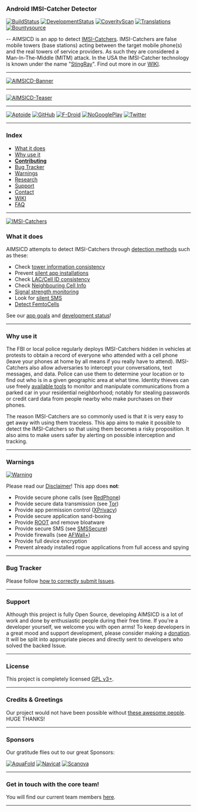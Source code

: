 ### Android IMSI-Catcher Detector

[![BuildStatus](https://travis-ci.org/SecUpwN/Android-IMSI-Catcher-Detector.svg)](https://travis-ci.org/SecUpwN/Android-IMSI-Catcher-Detector) [![DevelopmentStatus](http://img.shields.io/badge/Development-ALPHA-brightgreen.svg)](https://github.com/SecUpwN/Android-IMSI-Catcher-Detector/wiki/Development-Status) [![CoverityScan](https://scan.coverity.com/projects/3346/badge.svg)](https://scan.coverity.com/projects/3346) [![Translations](https://hosted.weblate.org/widgets/aimsicd/-/shields-badge.svg)](https://hosted.weblate.org/projects/aimsicd/strings/)
[![Bountysource](https://www.bountysource.com/badge/team?team_id=40338&style=bounties_received)](https://www.bountysource.com/teams/android-imsi-catcher-detector/issues?utm_source=Android%20IMSI-Catcher%20Detector&utm_medium=shield&utm_campaign=bounties_received)

--
AIMSICD is an app to detect [IMSI-Catchers](https://en.wikipedia.org/wiki/IMSI-catcher). IMSI-Catchers are false mobile towers (base stations) acting between the target mobile phone(s) and the real towers of service providers. As such they are considered a Man-In-The-Middle (MITM) attack. In the USA the IMSI-Catcher technology is known under the name "[StingRay](https://en.wikipedia.org/wiki/Stingray_phone_tracker)". Find out more in our [WIKI](https://github.com/SecUpwN/Android-IMSI-Catcher-Detector/wiki).

---

[![AIMSICD-Banner](https://spideroak.com/share/IFEU2U2JINCA/GitHub/home/SecUpwN/SpiderOak/PROMOTION/AIMSICD-Banner_Large.png)](https://github.com/SecUpwN/Android-IMSI-Catcher-Detector/wiki/Status-Icons)

---

[![AIMSICD-Teaser](https://spideroak.com/share/IFEU2U2JINCA/GitHub/home/SecUpwN/SpiderOak/PROMOTION/AIMSICD-Teaser.png)](https://github.com/SecUpwN/Android-IMSI-Catcher-Detector/wiki)

---

[![Aptoide](https://spideroak.com/share/IFEU2U2JINCA/GitHub/home/SecUpwN/SpiderOak/MISC/external/Aptoide.png)](http://aimsicd.store.aptoide.com/ "NOTE: Installs Aptoide-App first!")  [![GitHub](https://spideroak.com/share/IFEU2U2JINCA/GitHub/home/SecUpwN/SpiderOak/MISC/external/GitHub.png)](https://github.com/SecUpwN/Android-IMSI-Catcher-Detector/releases "GitHub Releases") [![F-Droid](https://spideroak.com/share/IFEU2U2JINCA/GitHub/home/SecUpwN/SpiderOak/MISC/external/F-Droid.png)](https://f-droid.org/repository/browse/?fdid=com.SecUpwN.AIMSICD "F-Droid Store")
[![NoGooglePlay](https://spideroak.com/share/IFEU2U2JINCA/GitHub/home/SecUpwN/SpiderOak/MISC/external/NoGooglePlay.png)](https://github.com/SecUpwN/Android-IMSI-Catcher-Detector/wiki/FAQ#q-why-wont-you-upload-your-app-to-the-google-play-store "Statement against GooglePlay")
[![Twitter](https://spideroak.com/share/IFEU2U2JINCA/GitHub/home/SecUpwN/SpiderOak/MISC/external/Twitter.png)](https://twitter.com/AIMSICD "Official Twitter-Account")

---

### Index

* [What it does](https://github.com/SecUpwN/Android-IMSI-Catcher-Detector#what-it-does)
* [Why use it](https://github.com/SecUpwN/Android-IMSI-Catcher-Detector#why-use-it)
* [**Contributing**](https://github.com/SecUpwN/Android-IMSI-Catcher-Detector/blob/development/CONTRIBUTING.md)
* [Bug Tracker](https://github.com/SecUpwN/Android-IMSI-Catcher-Detector/wiki/Submitting-Issues)
* [Warnings](https://github.com/SecUpwN/Android-IMSI-Catcher-Detector#warnings)
* [Research](https://spideroak.com/browse/share/AIMSICD/GitHub)
* [Support](https://github.com/SecUpwN/Android-IMSI-Catcher-Detector#support)
* [Contact](https://github.com/SecUpwN/Android-IMSI-Catcher-Detector/wiki/Contact)
* [WIKI](https://github.com/SecUpwN/Android-IMSI-Catcher-Detector/wiki)
* [FAQ](https://github.com/SecUpwN/Android-IMSI-Catcher-Detector/wiki/FAQ)

---

[![IMSI-Catchers](https://spideroak.com/share/IFEU2U2JINCA/GitHub/home/SecUpwN/SpiderOak/DOCUMENTATION/IMSI-Catchers/IMSI-Catchers.png)](https://github.com/SecUpwN/Android-IMSI-Catcher-Detector/wiki)

### What it does

AIMSICD attempts to detect IMSI-Catchers through [detection methods](https://github.com/SecUpwN/Android-IMSI-Catcher-Detector/issues/230) such as these:
    
* Check [tower information consistency](https://github.com/SecUpwN/Android-IMSI-Catcher-Detector/issues/253)
* Prevent [silent app installations](https://github.com/SecUpwN/Android-IMSI-Catcher-Detector/issues/151)
* Check [LAC/Cell ID consistency](https://github.com/SecUpwN/Android-IMSI-Catcher-Detector/issues/91)
* Check [Neighbouring Cell Info](https://github.com/SecUpwN/Android-IMSI-Catcher-Detector/issues/264)
* [Signal strength monitoring](https://github.com/SecUpwN/Android-IMSI-Catcher-Detector/issues/97)
* Look for [silent SMS](https://github.com/SecUpwN/Android-IMSI-Catcher-Detector/issues/69)
* [Detect FemtoCells](https://github.com/SecUpwN/Android-IMSI-Catcher-Detector/issues/6)

See our [app goals](https://github.com/SecUpwN/Android-IMSI-Catcher-Detector/wiki/Development-Status#application-goals) and [development status](https://github.com/SecUpwN/Android-IMSI-Catcher-Detector/wiki/Development-Status)!

---

### Why use it

The FBI or local police regularly deploys IMSI-Catchers hidden in vehicles at protests to obtain a record of everyone who attended with a cell phone (leave your phones at home by all means if you really have to attend). IMSI-Catchers also allow adversaries to intercept your conversations, text messages, and data. Police can use them to determine your location or to find out who is in a given geographic area at what time. Identity thieves can use freely [available tools](http://www.nsaplayset.org/) to monitor and manipulate communications from a parked car in your residential neighborhood; notably for stealing passwords or credit card data from people nearby who make purchases on their phones.

The reason IMSI-Catchers are so commonly used is that it is very easy to get away with using them traceless. This app aims to make it possible to detect the IMSI-Catchers so that using them becomes a risky proposition. It also aims to make users safer by alerting on possible interception and tracking.

---

### Warnings

[![Warning](https://spideroak.com/share/IFEU2U2JINCA/GitHub/home/SecUpwN/SpiderOak/DOCUMENTATION/Warning.png)](https://github.com/SecUpwN/Android-IMSI-Catcher-Detector/wiki/Development-Status)

Please read our [Disclaimer](https://github.com/SecUpwN/Android-IMSI-Catcher-Detector/blob/master/DISCLAIMER)! This app does **not**:

* Provide secure phone calls (see [RedPhone](https://github.com/WhisperSystems/RedPhone))
* Provide secure data transmission (see [Tor](https://www.torproject.org/))
* Provide app permission control ([XPrivacy](http://forum.xda-developers.com/xposed/modules/xprivacy-ultimate-android-privacy-app-t2320783))
* Provide secure application sand-boxing
* Provide [ROOT](http://www.xda-developers.com/root) and remove bloatware
* Provide secure SMS (see [SMSSecure](https://github.com/SMSSecure/SMSSecure))
* Provide firewalls (see [AFWall+](https://github.com/ukanth/afwall))
* Provide full device encryption
* Prevent already installed rogue applications from full access and spying

---

### Bug Tracker

Please follow [how to correctly submit Issues](https://github.com/SecUpwN/Android-IMSI-Catcher-Detector/wiki/Submitting-Issues).

---

### Support

Although this project is fully Open Source, developing AIMSICD is a lot of work and done by enthusiastic people during their free time. If you're a developer yourself, we welcome you with open arms! To keep developers in a great mood and support development, please consider making a [donation](https://github.com/SecUpwN/Android-IMSI-Catcher-Detector/wiki/Donations). It will be split into appropriate pieces and directly sent to developers who solved the backed Issue.

---

### License

This project is completely licensed [GPL v3+](https://github.com/SecUpwN/Android-IMSI-Catcher-Detector/blob/master/LICENSE).

---

### Credits & Greetings

Our project would not have been possible without [these awesome people](https://github.com/SecUpwN/Android-IMSI-Catcher-Detector/blob/master/app/src/main/assets/CREDITS). HUGE THANKS!

---

### Sponsors

Our gratitude flies out to our great Sponsors:

[![AquaFold](https://spideroak.com/share/IFEU2U2JINCA/GitHub/home/SecUpwN/SpiderOak/MISC/external/AquaFold.png)](http://www.aquafold.com) [![Navicat](https://spideroak.com/share/IFEU2U2JINCA/GitHub/home/SecUpwN/SpiderOak/MISC/external/Navicat.png)](http://www.navicat.com/) [![Scanova](https://spideroak.com/share/IFEU2U2JINCA/GitHub/home/SecUpwN/SpiderOak/MISC/external/Scanova.png)](http://scnv.io/r/25e7713950)

---

### Get in touch with the core team!

You will find our current team members [here](https://github.com/SecUpwN/Android-IMSI-Catcher-Detector/wiki/Contact).

---

